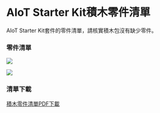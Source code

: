 # AIoT Starter Kit積木零件清單

AIoT Starter Kit套件的零件清單，請核實積木包沒有缺少零件。

### 零件清單

![](https://kittenbothk.readthedocs.io/en/latest/\_images/12.jpg)

![](https://kittenbothk.readthedocs.io/en/latest/\_images/22.jpg)

### 清單下載

[積木零件清單PDF下載](http://bit.ly/AIOTKit\_SH\_ResourcsePack)
